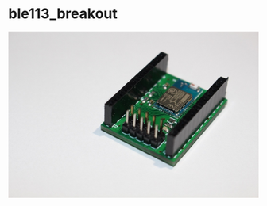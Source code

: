 # ble113_breakout
![alt tag](https://github.com/leosimberg/ble113_breakout/blob/master/ble113_breakout.jpg)

